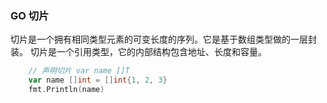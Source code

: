 ### GO 切片

切片是一个拥有相同类型元素的可变长度的序列。它是基于数组类型做的一层封装。
切片是一个引用类型，它的内部结构包含地址、长度和容量。

```go
    // 声明切片 var name []T
    var name []int = []int{1, 2, 3}
	fmt.Println(name)
```
